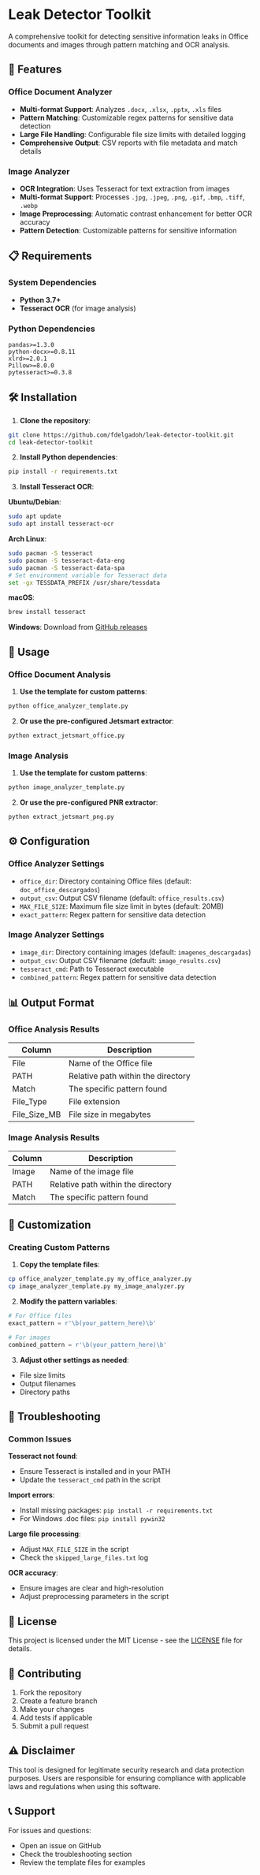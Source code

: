 # Leak Detector Toolkit

A comprehensive toolkit for detecting sensitive information leaks in Office documents and images through pattern matching and OCR analysis.

## 🚀 Features

### Office Document Analyzer
- **Multi-format Support**: Analyzes `.docx`, `.xlsx`, `.pptx`, `.xls` files
- **Pattern Matching**: Customizable regex patterns for sensitive data detection
- **Large File Handling**: Configurable file size limits with detailed logging
- **Comprehensive Output**: CSV reports with file metadata and match details

### Image Analyzer
- **OCR Integration**: Uses Tesseract for text extraction from images
- **Multi-format Support**: Processes `.jpg`, `.jpeg`, `.png`, `.gif`, `.bmp`, `.tiff`, `.webp`
- **Image Preprocessing**: Automatic contrast enhancement for better OCR accuracy
- **Pattern Detection**: Customizable patterns for sensitive information

## 📋 Requirements

### System Dependencies
- **Python 3.7+**
- **Tesseract OCR** (for image analysis)

### Python Dependencies
```
pandas>=1.3.0
python-docx>=0.8.11
xlrd>=2.0.1
Pillow>=8.0.0
pytesseract>=0.3.8
```

## 🛠️ Installation

1. **Clone the repository**:
```bash
git clone https://github.com/fdelgadoh/leak-detector-toolkit.git
cd leak-detector-toolkit
```

2. **Install Python dependencies**:
```bash
pip install -r requirements.txt
```

3. **Install Tesseract OCR**:

**Ubuntu/Debian**:
```bash
sudo apt update
sudo apt install tesseract-ocr
```

**Arch Linux**:
```bash
sudo pacman -S tesseract
sudo pacman -S tesseract-data-eng
sudo pacman -S tesseract-data-spa
# Set environment variable for Tesseract data
set -gx TESSDATA_PREFIX /usr/share/tessdata
```

**macOS**:
```bash
brew install tesseract
```

**Windows**:
Download from [GitHub releases](https://github.com/UB-Mannheim/tesseract/wiki)

## 📖 Usage

### Office Document Analysis

1. **Use the template for custom patterns**:
```bash
python office_analyzer_template.py
```

2. **Or use the pre-configured Jetsmart extractor**:
```bash
python extract_jetsmart_office.py
```

### Image Analysis

1. **Use the template for custom patterns**:
```bash
python image_analyzer_template.py
```

2. **Or use the pre-configured PNR extractor**:
```bash
python extract_jetsmart_png.py
```

## ⚙️ Configuration

### Office Analyzer Settings
- `office_dir`: Directory containing Office files (default: `doc_office_descargados`)
- `output_csv`: Output CSV filename (default: `office_results.csv`)
- `MAX_FILE_SIZE`: Maximum file size limit in bytes (default: 20MB)
- `exact_pattern`: Regex pattern for sensitive data detection

### Image Analyzer Settings
- `image_dir`: Directory containing images (default: `imagenes_descargadas`)
- `output_csv`: Output CSV filename (default: `image_results.csv`)
- `tesseract_cmd`: Path to Tesseract executable
- `combined_pattern`: Regex pattern for sensitive data detection

## 📊 Output Format

### Office Analysis Results
| Column | Description |
|--------|-------------|
| File | Name of the Office file |
| PATH | Relative path within the directory |
| Match | The specific pattern found |
| File_Type | File extension |
| File_Size_MB | File size in megabytes |

### Image Analysis Results
| Column | Description |
|--------|-------------|
| Image | Name of the image file |
| PATH | Relative path within the directory |
| Match | The specific pattern found |

## 🔧 Customization

### Creating Custom Patterns

1. **Copy the template files**:
```bash
cp office_analyzer_template.py my_office_analyzer.py
cp image_analyzer_template.py my_image_analyzer.py
```

2. **Modify the pattern variables**:
```python
# For Office files
exact_pattern = r'\b(your_pattern_here)\b'

# For images
combined_pattern = r'\b(your_pattern_here)\b'
```

3. **Adjust other settings as needed**:
- File size limits
- Output filenames
- Directory paths

## 🐛 Troubleshooting

### Common Issues

**Tesseract not found**:
- Ensure Tesseract is installed and in your PATH
- Update the `tesseract_cmd` path in the script

**Import errors**:
- Install missing packages: `pip install -r requirements.txt`
- For Windows .doc files: `pip install pywin32`

**Large file processing**:
- Adjust `MAX_FILE_SIZE` in the script
- Check the `skipped_large_files.txt` log

**OCR accuracy**:
- Ensure images are clear and high-resolution
- Adjust preprocessing parameters in the script

## 📝 License

This project is licensed under the MIT License - see the [LICENSE](LICENSE) file for details.

## 🤝 Contributing

1. Fork the repository
2. Create a feature branch
3. Make your changes
4. Add tests if applicable
5. Submit a pull request

## ⚠️ Disclaimer

This tool is designed for legitimate security research and data protection purposes. Users are responsible for ensuring compliance with applicable laws and regulations when using this software.

## 📞 Support

For issues and questions:
- Open an issue on GitHub
- Check the troubleshooting section
- Review the template files for examples 